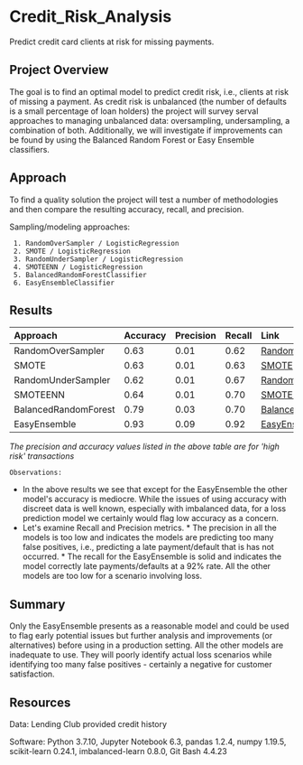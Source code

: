 # Credit_Risk_Analysis
Predict credit card clients at risk for missing payments.
## Project Overview
 The goal is to find an optimal model to predict credit risk, i.e., clients at risk of missing a payment.  As credit risk is unbalanced (the number of defaults is a small percentage of loan holders) the project will survey serval approaches to managing unbalanced data: oversampling, undersampling, a combination of both. Additionally, we will investigate if improvements can be found by using the Balanced Random Forest or Easy Ensemble classifiers.


## Approach
To find a quality solution the project will test a number of methodologies and then compare the resulting accuracy, recall, and precision. 

Sampling/modeling approaches:

     1. RandomOverSampler / LogisticRegression
     2. SMOTE / LogisticRegression
     3. RandomUnderSampler / LogisticRegression
     4. SMOTEENN / LogisticRegression
     5. BalancedRandomForestClassifier
     6. EasyEnsembleClassifier


## Results
| Approach             | Accuracy | Precision | Recall | Link                                                                                                                 |
| :------------------- | :------- | :-------- | :----- | :------------------------------------------------------------------------------------------------------------------- |
| RandomOverSampler    | 0.63     | 0.01      | 0.62   | [RandomOverSampler](https://github.com/goldbala55/Credit_Risk_Analysis/blob/main/images/RandomOverSampler.png)       |
| SMOTE                | 0.63     | 0.01      | 0.63   | [SMOTE](https://github.com/goldbala55/Credit_Risk_Analysis/blob/main/images/SMOTE.png)                               |
| RandomUnderSampler   | 0.62     | 0.01      | 0.67   | [RandomUnderSampler](https://github.com/goldbala55/Credit_Risk_Analysis/blob/main/images/RandomUnderSampler.png)     |
| SMOTEENN             | 0.64     | 0.01      | 0.70   | [SMOTEENN](https://github.com/goldbala55/Credit_Risk_Analysis/blob/main/images/SMOTEENN.png)                         |
| BalancedRandomForest | 0.79     | 0.03      | 0.70   | [BalancedRandomForest](https://github.com/goldbala55/Credit_Risk_Analysis/blob/main/images/BalancedRandomForest.png) |
| EasyEnsemble         | 0.93     | 0.09      | 0.92   | [EasyEnsemble](https://github.com/goldbala55/Credit_Risk_Analysis/blob/main/images/EasyEndemble.png)                 |
  
   *The precision and accuracy values listed in the above table are for 'high risk' transactions*

    Observations:
   * In the above results we see that except for the EasyEnsemble the other model's accuracy is mediocre.  While the issues of using accuracy with discreet data is well known, especially with imbalanced data, for a loss prediction model we certainly would flag low accuracy as a concern.
   * Let's examine Recall and Precision metrics. 
    * The precision in all the models is too low and indicates the models are predicting too many false positives, i.e., predicting a late payment/default that is has not occurred.
    * The recall for the EasyEnsemble is solid and indicates the model correctly late payments/defaults at a 92% rate.  All the other models are too low for a scenario involving loss.

## Summary
Only the EasyEnsemble presents as a reasonable model and could be used to flag early potential issues but further analysis and improvements (or alternatives) before using in a production setting.  All the other models are inadequate to use.  They will poorly identify actual loss scenarios while identifying too many false positives - certainly a negative for customer satisfaction.

 ## Resources
 Data: Lending Club provided credit history

 Software: Python 3.7.10, Jupyter Notebook 6.3, pandas 1.2.4, numpy 1.19.5, scikit-learn 0.24.1, imbalanced-learn 0.8.0, Git Bash 4.4.23
